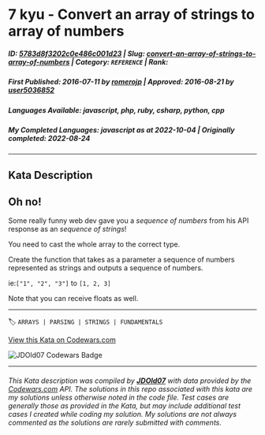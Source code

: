 # 7 kyu - Convert an array of strings to array of numbers

##### **ID**: [5783d8f3202c0e486c001d23](https://www.codewars.com/kata/5783d8f3202c0e486c001d23) | **Slug**: [convert-an-array-of-strings-to-array-of-numbers](https://www.codewars.com/kata/5783d8f3202c0e486c001d23) | **Category**: `REFERENCE` | **Rank**: <span style="color:white">7 kyu</span>

##### **First Published**: 2016-07-11 ***by*** [romerojp](https://www.codewars.com/users/romerojp) | **Approved**: 2016-08-21 ***by*** [user5036852](https://www.codewars.com/users/user5036852)

##### **Languages Available**: javascript, php, ruby, csharp, python, cpp

##### **My Completed Languages**: javascript ***as at*** 2022-10-04 | **Originally completed**: 2022-08-24

---

## Kata Description


## Oh no!

Some really funny web dev gave you a _sequence of numbers_ from his API response as an _sequence of strings_!



You need to cast the whole array to the correct type.



Create the function that takes as a parameter a sequence of numbers represented as strings and outputs a sequence of numbers.



ie:``` ["1", "2", "3"] ``` to ``` [1, 2, 3] ```



Note that you can receive floats as well.

---


🏷 `ARRAYS | PARSING | STRINGS | FUNDAMENTALS`


[View this Kata on Codewars.com](https://www.codewars.com/kata/5783d8f3202c0e486c001d23)

![](https://www.codewars.com/users/jdold07/badges/large "JDOld07 Codewars Badge")

---

###### *This Kata description was compiled by [**JDOld07**](https://tpstech.dev) with data provided by the [Codewars.com](https://www.codewars.com) API.  The solutions in this repo associated with this kata are my solutions unless otherwise noted in the code file.  Test cases are generally those as provided in the Kata, but may include additional test cases I created while coding my solution.  My solutions are not always commented as the solutions are rarely submitted with comments.*
